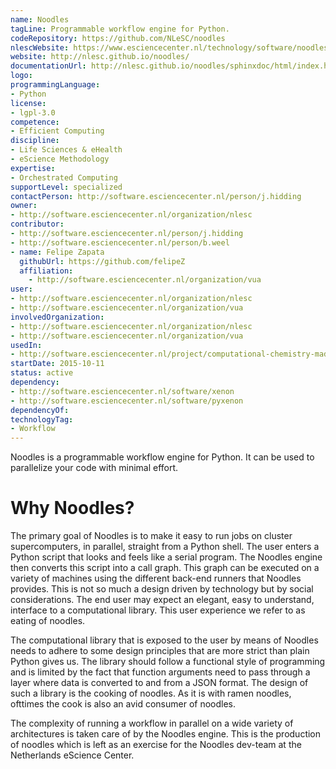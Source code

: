 ```yaml
---
name: Noodles
tagLine: Programmable workflow engine for Python.
codeRepository: https://github.com/NLeSC/noodles
nlescWebsite: https://www.esciencecenter.nl/technology/software/noodles
website: http://nlesc.github.io/noodles/
documentationUrl: http://nlesc.github.io/noodles/sphinxdoc/html/index.html
logo:
programmingLanguage:
- Python
license:
- lgpl-3.0
competence:
- Efficient Computing
discipline:
- Life Sciences & eHealth
- eScience Methodology
expertise:
- Orchestrated Computing
supportLevel: specialized
contactPerson: http://software.esciencecenter.nl/person/j.hidding
owner:
- http://software.esciencecenter.nl/organization/nlesc
contributor:
- http://software.esciencecenter.nl/person/j.hidding
- http://software.esciencecenter.nl/person/b.weel
- name: Felipe Zapata
  githubUrl: https://github.com/felipeZ
  affiliation:
    - http://software.esciencecenter.nl/organization/vua
user:
- http://software.esciencecenter.nl/organization/nlesc
- http://software.esciencecenter.nl/organization/vua
involvedOrganization:
- http://software.esciencecenter.nl/organization/nlesc
- http://software.esciencecenter.nl/organization/vua
usedIn:
- http://software.esciencecenter.nl/project/computational-chemistry-made-easy
startDate: 2015-10-11
status: active
dependency:
- http://software.esciencecenter.nl/software/xenon
- http://software.esciencecenter.nl/software/pyxenon
dependencyOf:
technologyTag:
- Workflow
---
```

Noodles is a programmable workflow engine for Python. It can be used to parallelize your code with minimal effort.

# Why Noodles?

The primary goal of Noodles is to make it easy to run jobs on cluster supercomputers, in parallel, straight from a Python shell. The user enters a Python script that looks and feels like a serial program. The Noodles engine then converts this script into a call graph. This graph can be executed on a variety of machines using the different back-end runners that Noodles provides. This is not so much a design driven by technology but by social considerations. The end user may expect an elegant, easy to understand, interface to a computational library. This user experience we refer to as eating of noodles.

The computational library that is exposed to the user by means of Noodles needs to adhere to some design principles that are more strict than plain Python gives us. The library should follow a functional style of programming and is limited by the fact that function arguments need to pass through a layer where data is converted to and from a JSON format. The design of such a library is the cooking of noodles. As it is with ramen noodles, ofttimes the cook is also an avid consumer of noodles.

The complexity of running a workflow in parallel on a wide variety of architectures is taken care of by the Noodles engine. This is the production of noodles which is left as an exercise for the Noodles dev-team at the Netherlands eScience Center.
